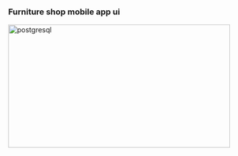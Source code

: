 ### Furniture shop mobile app ui

<img src="docs/img.png" alt="postgresql" width="450" height="250"/>